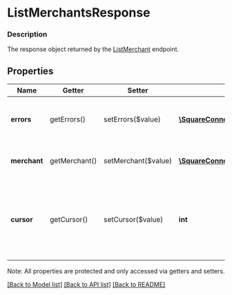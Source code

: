 # ListMerchantsResponse

### Description

The response object returned by the [ListMerchant](#endpoint-listmerchant) endpoint.

## Properties
Name | Getter | Setter | Type | Description | Notes
------------ | ------------- | ------------- | ------------- | ------------- | -------------
**errors** | getErrors() | setErrors($value) | [**\SquareConnect\Model\Error[]**](Error.md) | Information on errors encountered during the request. | [optional] 
**merchant** | getMerchant() | setMerchant($value) | [**\SquareConnect\Model\Merchant[]**](Merchant.md) | The requested &#x60;Merchant&#x60; entities. | [optional] 
**cursor** | getCursor() | setCursor($value) | **int** | If the  response is truncated, the cursor to use in next  request to fetch next set of objects. | [optional] 

Note: All properties are protected and only accessed via getters and setters.

[[Back to Model list]](../../README.md#documentation-for-models) [[Back to API list]](../../README.md#documentation-for-api-endpoints) [[Back to README]](../../README.md)

